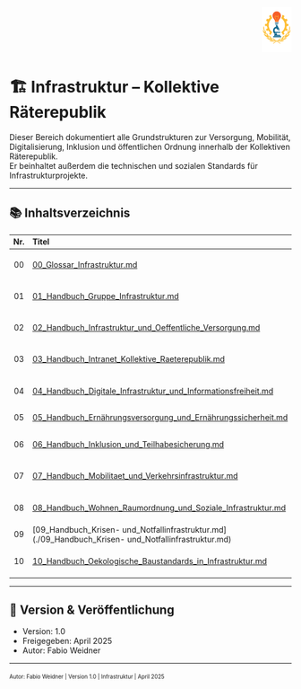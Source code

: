 <p align="right">
  <img src="https://raw.githubusercontent.com/hades-dux/Kollektive-Raeterepublik/main/Meta_und_Systemstruktur/logo_offiziell.png" alt="Logo der Kollektiven Räterepublik" height="80">
</p>

<!--
Autor: Fabio Weidner
Version: 1.0
Sektion: Infrastruktur
Veröffentlichung: April 2025
-->

# 🏗️ Infrastruktur – Kollektive Räterepublik

Dieser Bereich dokumentiert alle Grundstrukturen zur Versorgung, Mobilität, Digitalisierung, Inklusion und öffentlichen Ordnung innerhalb der Kollektiven Räterepublik.  
Er beinhaltet außerdem die technischen und sozialen Standards für Infrastrukturprojekte.

---

## 📚 Inhaltsverzeichnis

| Nr. | Titel | Beschreibung |
|:--:|:------|:-------------|
| 00 | [00_Glossar_Infrastruktur.md](./00_Glossar_Infrastruktur.md) | Glossar zentraler Begriffe aus dem Bereich Infrastruktur |
| 01 | [01_Handbuch_Gruppe_Infrastruktur.md](./01_Handbuch_Gruppe_Infrastruktur.md) | Aufbau und interne Organisation der Gruppe Infrastruktur |
| 02 | [02_Handbuch_Infrastruktur_und_Oeffentliche_Versorgung.md](./02_Handbuch_Infrastruktur_und_Oeffentliche_Versorgung.md) | Grundversorgung mit Wasser, Strom, Netzen etc. |
| 03 | [03_Handbuch_Intranet_Kollektive_Raeterepublik.md](./03_Handbuch_Intranet_Kollektive_Raeterepublik.md) | Infrastruktur des digitalen Verwaltungsnetzes |
| 04 | [04_Handbuch_Digitale_Infrastruktur_und_Informationsfreiheit.md](./04_Handbuch_Digitale_Infrastruktur_und_Informationsfreiheit.md) | Netzneutralität, Datenschutz, digitale Teilhabe |
| 05 | [05_Handbuch_Ernährungsversorgung_und_Ernährungssicherheit.md](./05_Handbuch_Ernährungsversorgung_und_Ernährungssicherheit.md) | Lebensmittelsicherheit und Zugangssysteme |
| 06 | [06_Handbuch_Inklusion_und_Teilhabesicherung.md](./06_Handbuch_Inklusion_und_Teilhabesicherung.md) | Barrierefreiheit, soziale Gerechtigkeit in der Infrastruktur |
| 07 | [07_Handbuch_Mobilitaet_und_Verkehrsinfrastruktur.md](./07_Handbuch_Mobilitaet_und_Verkehrsinfrastruktur.md) | Öffentlicher Verkehr, Mobilitätswende, Auroraexpress |
| 08 | [08_Handbuch_Wohnen_Raumordnung_und_Soziale_Infrastruktur.md](./08_Handbuch_Wohnen_Raumordnung_und_Soziale_Infrastruktur.md) | Wohnungsversorgung, Raumordnung, soziale Einrichtungen |
| 09 | [09_Handbuch_Krisen- und_Notfallinfrastruktur.md](./09_Handbuch_Krisen- und_Notfallinfrastruktur.md) | Infrastrukturplanung für Katastrophenfälle |
| 10 | [10_Handbuch_Oekologische_Baustandards_in_Infrastruktur.md](./10_Handbuch_Oekologische_Baustandards_in_Infrastruktur.md) | Nachhaltige Bauweise & Umweltschutz im Infrastrukturbereich |

---

## 🔖 Version & Veröffentlichung

- Version: 1.0  
- Freigegeben: April 2025  
- Autor: Fabio Weidner

---

<sub><sup>Autor: Fabio Weidner | Version 1.0 | Infrastruktur | April 2025</sup></sub>
